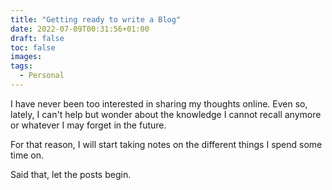 ```yaml
---
title: "Getting ready to write a Blog"
date: 2022-07-09T00:31:56+01:00
draft: false
toc: false
images:
tags: 
  - Personal
---
```


I have never been too interested in sharing my thoughts online. Even so, lately, I can't help but wonder about the knowledge I cannot recall anymore or whatever I may forget in the future.

For that reason, I will start taking notes on the different things I spend some time on.

Said that, let the posts begin.
